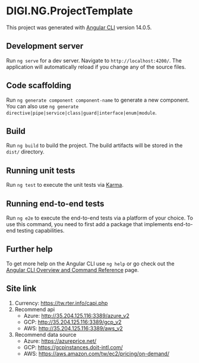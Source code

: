 # DIGI.NG.ProjectTemplate

This project was generated with [Angular CLI](https://github.com/angular/angular-cli) version 14.0.5.

## Development server

Run `ng serve` for a dev server. Navigate to `http://localhost:4200/`. The application will automatically reload if you change any of the source files.

## Code scaffolding

Run `ng generate component component-name` to generate a new component. You can also use `ng generate directive|pipe|service|class|guard|interface|enum|module`.

## Build

Run `ng build` to build the project. The build artifacts will be stored in the `dist/` directory.

## Running unit tests

Run `ng test` to execute the unit tests via [Karma](https://karma-runner.github.io).

## Running end-to-end tests

Run `ng e2e` to execute the end-to-end tests via a platform of your choice. To use this command, you need to first add a package that implements end-to-end testing capabilities.

## Further help

To get more help on the Angular CLI use `ng help` or go check out the [Angular CLI Overview and Command Reference](https://angular.io/cli) page.


## Site link
1. Currency: https://tw.rter.info/capi.php
2. Recommend api
   * Azure: http://35.204.125.116:3389/azure_v2
   * GCP: http://35.204.125.116:3389/gcp_v2
   * AWS: http://35.204.125.116:3389/aws_v2
3. Recommend data source
   * Azure: https://azureprice.net/
   * GCP: https://gcpinstances.doit-intl.com/
   * AWS: https://aws.amazon.com/tw/ec2/pricing/on-demand/
